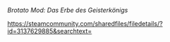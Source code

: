 *Brotato Mod: Das Erbe des Geisterkönigs*

https://steamcommunity.com/sharedfiles/filedetails/?id=3137629885&searchtext=
